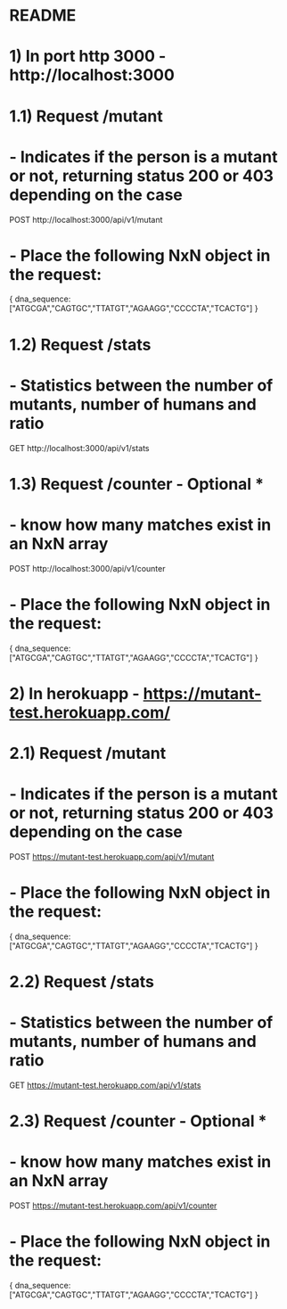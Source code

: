 # README

# 1) In port http 3000 - http://localhost:3000

# 1.1) Request /mutant
# - Indicates if the person is a mutant or not, returning status 200 or 403 depending on the case 
POST http://localhost:3000/api/v1/mutant

# - Place the following NxN object in the request:

{
  dna_sequence: ["ATGCGA","CAGTGC","TTATGT","AGAAGG","CCCCTA","TCACTG"]
}

# 1.2) Request /stats
# - Statistics between the number of mutants, number of humans and ratio
GET http://localhost:3000/api/v1/stats

# 1.3) Request /counter - Optional *
# - know how many matches exist in an NxN array
POST http://localhost:3000/api/v1/counter
# - Place the following NxN object in the request:

{
  dna_sequence: ["ATGCGA","CAGTGC","TTATGT","AGAAGG","CCCCTA","TCACTG"]
}

# 2) In herokuapp - https://mutant-test.herokuapp.com/

# 2.1) Request /mutant
# - Indicates if the person is a mutant or not, returning status 200 or 403 depending on the case 
POST https://mutant-test.herokuapp.com/api/v1/mutant

# - Place the following NxN object in the request:

{
  dna_sequence: ["ATGCGA","CAGTGC","TTATGT","AGAAGG","CCCCTA","TCACTG"]
}

# 2.2) Request /stats
# - Statistics between the number of mutants, number of humans and ratio
GET https://mutant-test.herokuapp.com/api/v1/stats

# 2.3) Request /counter - Optional *
# - know how many matches exist in an NxN array
POST https://mutant-test.herokuapp.com/api/v1/counter
# - Place the following NxN object in the request:

{
  dna_sequence: ["ATGCGA","CAGTGC","TTATGT","AGAAGG","CCCCTA","TCACTG"]
}